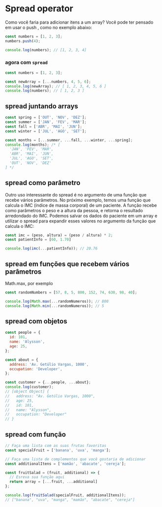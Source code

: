 # Spread operator
Como você faria para adicionar itens a um array? Você pode ter pensado em usar o push , como no exemplo abaixo:
```javascript
const numbers = [1, 2, 3];
numbers.push(4);

console.log(numbers); // [1, 2, 3, 4]
```

### agora com `spread`
```javascript
const numbers = [1, 2, 3];

const newArray = [...numbers, 4, 5, 6];
console.log(newArray); // [ 1, 2, 3, 4, 5, 6 ]
console.log(numbers); // [ 1, 2, 3 ]
```


## spread juntando arrays
```javascript
const spring = ['OUT', 'NOV', 'DEZ'];
const summer = ['JAN', 'FEV', 'MAR'];
const fall = ['ABR', 'MAI', 'JUN'];
const winter = ['JUL', 'AGO', 'SET'];

const months = [...summer, ...fall, ...winter, ...spring];
console.log(months); /* [
  'JAN', 'FEV', 'MAR',
  'ABR', 'MAI', 'JUN',
  'JUL', 'AGO', 'SET',
  'OUT', 'NOV', 'DEZ'
] */
```


## spread como parâmetro
Outro uso interessante do spread é no argumento de uma função que recebe vários parâmetros. No próximo exemplo, temos uma função que calcula o IMC (índice de massa corporal) de um paciente. A função recebe como parâmetros o peso e a altura da pessoa, e retorna o resultado arredondado do IMC. Podemos salvar os dados do paciente em um array e utilizar o spread para expandir esses valores no argumento da função que calcula o IMC:
```javascript
const imc = (peso, altura) = (peso / altura) * 2;
const patientInfo = [60, 1.70]

console.log(imc(...patientInfo)); // 20.76
```


## spread em funções que recebem vários parâmetros
Math.max, por exemplo
```javascript
const randomNumbers = [57, 8, 5, 800, 152, 74, 630, 98, 40];

console.log(Math.max(...randomNumeros)); // 800
console.log(Math.min(...randomNumeros)); // 5
```


## spread com objetos
```javascript
const people = {
  id: 101,
  name: 'Alysson',
  age: 25,
};

const about = {
  address: 'Av. Getúlio Vargas, 1000',
  occupation: 'Developer',
};

const customer = {...people, ...about};
console.log(customer);
// [object Object] {
//   address: "Av. Getúlio Vargas, 1000",
//   age: 25,
//   id: 101,
//   name: "Alysson",
//   occupation: "Developer"
// }
```


## spread com função
```javascript
// Faça uma lista com as suas frutas favoritas
const specialFruit = ['banana', 'uva', 'manga'];

// Faça uma lista de complementos que você gostaria de adicionar
const additionalItens = ['mamão', 'abacate', 'cereja'];

const fruitSalad = (fruit, additional) => {
  // Esreva sua função aqui
  return array = [...fruit, ...additional]
};

console.log(fruitSalad(specialFruit, additionalItens));
// ["banana", "uva", "manga", "mamão", "abacate", "cereja"]
```
